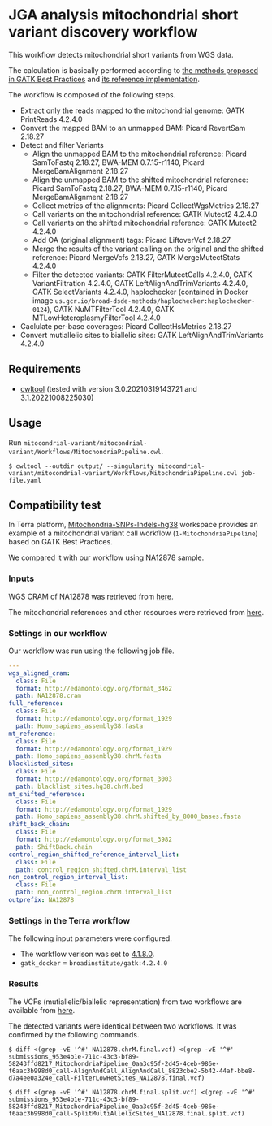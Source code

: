 # JGA analysis mitochondrial short variant discovery workflow

This workflow detects mitochondrial short variants from WGS data.

The calculation is basically performed according to [the methods proposed in GATK Best Practices](https://gatk.broadinstitute.org/hc/en-us/articles/4403870837275-Mitochondrial-short-variant-discovery-SNVs-Indels-) and [its reference implementation](https://github.com/broadinstitute/gatk/blob/4.1.8.0/scripts/mitochondria_m2_wdl/MitochondriaPipeline.wdl).

The workflow is composed of the following steps.

* Extract only the reads mapped to the mitochondrial genome: GATK PrintReads 4.2.4.0
* Convert the mapped BAM to an unmapped BAM: Picard RevertSam 2.18.27
* Detect and filter Variants
  * Align the unmapped BAM to the mitochondrial reference: Picard SamToFastq 2.18.27, BWA-MEM 0.7.15-r1140, Picard MergeBamAlignment 2.18.27
  * Align the unmapped BAM to the shifted mitochondrial reference: Picard SamToFastq 2.18.27, BWA-MEM 0.7.15-r1140, Picard MergeBamAlignment 2.18.27
  * Collect metrics of the alignments: Picard CollectWgsMetrics 2.18.27
  * Call variants on the mitochondrial reference: GATK Mutect2 4.2.4.0
  * Call variants on the shifted mitochondrial reference: GATK Mutect2 4.2.4.0
  * Add OA (original alignment) tags: Picard LiftoverVcf 2.18.27
  * Merge the results of the variant calling on the original and the shifted reference: Picard MergeVcfs 2.18.27, GATK MergeMutectStats 4.2.4.0
  * Filter the detected variants: GATK FilterMutectCalls 4.2.4.0, GATK VariantFiltration 4.2.4.0, GATK LeftAlignAndTrimVariants 4.2.4.0, GATK SelectVariants 4.2.4.0, haplochecker (contained in Docker image `us.gcr.io/broad-dsde-methods/haplochecker:haplochecker-0124`), GATK NuMTFilterTool 4.2.4.0, GATK MTLowHeteroplasmyFilterTool 4.2.4.0
* Caclulate per-base coverages: Picard CollectHsMetrics 2.18.27
* Convert mutiallelic sites to biallelic sites: GATK LeftAlignAndTrimVariants 4.2.4.0

## Requirements

* [cwltool](https://github.com/common-workflow-language/cwltool) (tested with version 3.0.20210319143721 and 3.1.20221008225030)

## Usage

Run `mitocondrial-variant/mitocondrial-variant/Workflows/MitochondriaPipeline.cwl`.

```
$ cwltool --outdir output/ --singularity mitocondrial-variant/mitocondrial-variant/Workflows/MitochondriaPipeline.cwl job-file.yaml
```

## Compatibility test

In Terra platform, [Mitochondria-SNPs-Indels-hg38](https://anvil.terra.bio/#workspaces/help-gatk/Somatic-SNVs-Indels-GATK4) workspace provides an example of a mitochondrial variant call workflow (`1-MitochondriaPipeline`) based on GATK Best Practices.

We compared it with our workflow using NA12878 sample.

### Inputs

WGS CRAM of NA12878 was retrieved from [here](https://console.cloud.google.com/storage/browser/broad-public-datasets/NA12878;tab=objects?authuser=0&prefix=&forceOnObjectsSortingFiltering=false).

The mitochondrial references and other resources were retrieved from [here](https://console.cloud.google.com/storage/browser/gcp-public-data--broad-references/hg38/v0/chrM;tab=objects?authuser=0&prefix=&forceOnObjectsSortingFiltering=false).

### Settings in our workflow

Our workflow was run using the following job file.

```YAML
---
wgs_aligned_cram:
  class: File
  format: http://edamontology.org/format_3462
  path: NA12878.cram
full_reference:
  class: File
  format: http://edamontology.org/format_1929
  path: Homo_sapiens_assembly38.fasta
mt_reference:
  class: File
  format: http://edamontology.org/format_1929
  path: Homo_sapiens_assembly38.chrM.fasta
blacklisted_sites:
  class: File
  format: http://edamontology.org/format_3003
  path: blacklist_sites.hg38.chrM.bed
mt_shifted_reference:
  class: File
  format: http://edamontology.org/format_1929
  path: Homo_sapiens_assembly38.chrM.shifted_by_8000_bases.fasta
shift_back_chain:
  class: File
  format: http://edamontology.org/format_3982
  path: ShiftBack.chain
control_region_shifted_reference_interval_list:
  class: File
  path: control_region_shifted.chrM.interval_list
non_control_region_interval_list:
  class: File
  path: non_control_region.chrM.interval_list
outprefix: NA12878
```

### Settings in the Terra workflow

The following input parameters were configured.

* The workflow verison was set to [4.1.8.0](https://github.com/broadinstitute/gatk/tree/4.1.8.0/scripts/mitochondria_m2_wdl).
* `gatk_docker` = `broadinstitute/gatk:4.2.4.0`

### Results

The VCFs (mutiallelic/biallelic representation) from two workflows are available from [here](https://zenodo.org/record/7827923).

The detected variants were identical between two workflows. It was confirmed by the following commands.

```
$ diff <(grep -vE '^#' NA12878.chrM.final.vcf) <(grep -vE '^#' submissions_953e4b1e-711c-43c3-bf89-58243ffd8217_MitochondriaPipeline_0aa3c95f-2d45-4ceb-986e-f6aac3b998d0_call-AlignAndCall_AlignAndCall_8823cbe2-5b42-44af-bbe8-d7a4ee0a324e_call-FilterLowHetSites_NA12878.final.vcf)
```

```
$ diff <(grep -vE '^#' NA12878.chrM.final.split.vcf) <(grep -vE '^#' submissions_953e4b1e-711c-43c3-bf89-58243ffd8217_MitochondriaPipeline_0aa3c95f-2d45-4ceb-986e-f6aac3b998d0_call-SplitMultiAllelicSites_NA12878.final.split.vcf)
```
